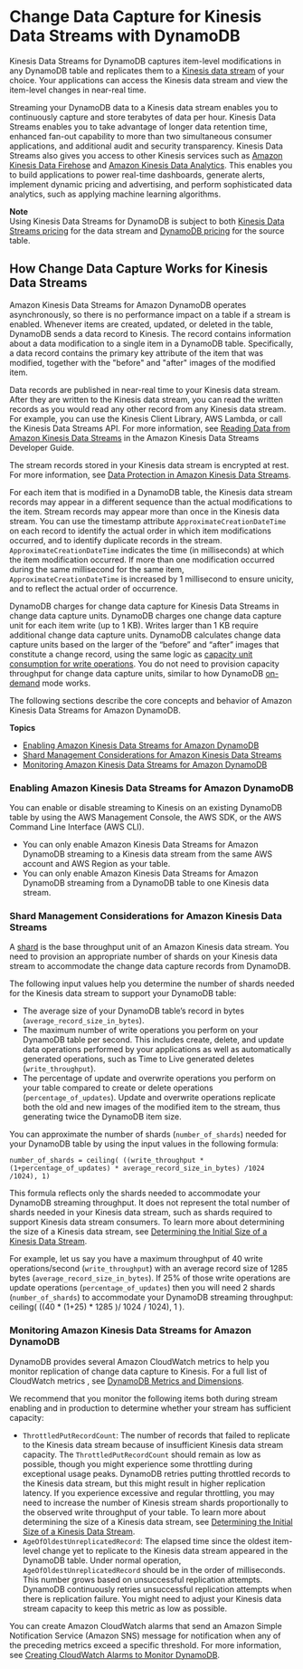 # Change Data Capture for Kinesis Data Streams with DynamoDB<a name="kds"></a>

Kinesis Data Streams for DynamoDB captures item\-level modifications in any DynamoDB table and replicates them to a [Kinesis data stream](https://docs.aws.amazon.com/streams/latest/dev/introduction.html) of your choice\. Your applications can access the Kinesis data stream and view the item\-level changes in near\-real time\.

Streaming your DynamoDB data to a Kinesis data stream enables you to continuously capture and store terabytes of data per hour\. Kinesis Data Streams enables you to take advantage of longer data retention time, enhanced fan\-out capability to more than two simultaneous consumer applications, and additional audit and security transparency\. Kinesis Data Streams also gives you access to other Kinesis services such as [Amazon Kinesis Data Firehose](https://docs.aws.amazon.com/firehose/latest/dev/what-is-this-service.html) and [Amazon Kinesis Data Analytics](https://docs.aws.amazon.com/kinesisanalytics/latest/dev/what-is.html)\. This enables you to build applications to power real\-time dashboards, generate alerts, implement dynamic pricing and advertising, and perform sophisticated data analytics, such as applying machine learning algorithms\.

**Note**  
Using Kinesis Data Streams for DynamoDB is subject to both [Kinesis Data Streams pricing](https://aws.amazon.com/kinesis/data-streams/pricing/) for the data stream and [DynamoDB pricing](https://aws.amazon.com/dynamodb/pricing/) for the source table\.

## How Change Data Capture Works for Kinesis Data Streams<a name="kds_howitworks"></a>

Amazon Kinesis Data Streams for Amazon DynamoDB operates asynchronously, so there is no performance impact on a table if a stream is enabled\. Whenever items are created, updated, or deleted in the table, DynamoDB sends a data record to Kinesis\. The record contains information about a data modification to a single item in a DynamoDB table\. Specifically, a data record contains the primary key attribute of the item that was modified, together with the "before" and "after" images of the modified item\.

Data records are published in near\-real time to your Kinesis data stream\. After they are written to the Kinesis data stream, you can read the written records as you would read any other record from any Kinesis data stream\. For example, you can use the Kinesis Client Library, AWS Lambda, or call the Kinesis Data Streams API\. For more information, see [Reading Data from Amazon Kinesis Data Streams](https://docs.aws.amazon.com/streams/latest/dev/building-consumers.html) in the Amazon Kinesis Data Streams Developer Guide\.

The stream records stored in your Kinesis data stream is encrypted at rest\. For more information, see [Data Protection in Amazon Kinesis Data Streams](https://docs.aws.amazon.com/streams/latest/dev/server-side-encryption.html)\.

For each item that is modified in a DynamoDB table, the Kinesis data stream records may appear in a different sequence than the actual modifications to the item\. Stream records may appear more than once in the Kinesis data stream\. You can use the timestamp attribute `ApproximateCreationDateTime` on each record to identify the actual order in which item modifications occurred, and to identify duplicate records in the stream\. `ApproximateCreationDateTime` indicates the time \(in milliseconds\) at which the item modification occurred\. If more than one modification occurred during the same millisecond for the same item, `ApproximateCreationDateTime` is increased by 1 millisecond to ensure unicity, and to reflect the actual order of occurrence\.

DynamoDB charges for change data capture for Kinesis Data Streams in change data capture units\. DynamoDB charges one change data capture unit for each item write \(up to 1 KB\)\. Writes larger than 1 KB require additional change data capture units\. DynamoDB calculates change data capture units based on the larger of the “before” and “after” images that constitute a change record, using the same logic as [capacity unit consumption for write operations](https://docs.aws.amazon.com/amazondynamodb/latest/developerguide/ProvisionedThroughput.html#ItemSizeCalculations.Writes)\. You do not need to provision capacity throughput for change data capture units, similar to how DynamoDB [on\-demand](https://docs.aws.amazon.com/amazondynamodb/latest/developerguide/HowItWorks.ReadWriteCapacityMode.html#HowItWorks.OnDemand) mode works\. 

The following sections describe the core concepts and behavior of Amazon Kinesis Data Streams for Amazon DynamoDB\.

**Topics**
+ [Enabling Amazon Kinesis Data Streams for Amazon DynamoDB](#kds_howitworks.enabling)
+ [Shard Management Considerations for Amazon Kinesis Data Streams](#kds_howitworks.shardmanagment)
+ [Monitoring Amazon Kinesis Data Streams for Amazon DynamoDB](#kds_howitworks.monitoring)

### Enabling Amazon Kinesis Data Streams for Amazon DynamoDB<a name="kds_howitworks.enabling"></a>

You can enable or disable streaming to Kinesis on an existing DynamoDB table by using the AWS Management Console, the AWS SDK, or the AWS Command Line Interface \(AWS CLI\)\.
+ You can only enable Amazon Kinesis Data Streams for Amazon DynamoDB streaming to a Kinesis data stream from the same AWS account and AWS Region as your table\. 
+ You can only enable Amazon Kinesis Data Streams for Amazon DynamoDB streaming from a DynamoDB table to one Kinesis data stream\.

### Shard Management Considerations for Amazon Kinesis Data Streams<a name="kds_howitworks.shardmanagment"></a>

A [shard](https://docs.aws.amazon.com/streams/latest/dev/key-concepts.html) is the base throughput unit of an Amazon Kinesis data stream\. You need to provision an appropriate number of shards on your Kinesis data stream to accommodate the change data capture records from DynamoDB\.

The following input values help you determine the number of shards needed for the Kinesis data stream to support your DynamoDB table:
+ The average size of your DynamoDB table’s record in bytes \(`average_record_size_in_bytes`\)\.
+ The maximum number of write operations you perform on your DynamoDB table per second\. This includes create, delete, and update data operations performed by your applications as well as automatically generated operations, such as Time to Live generated deletes \(`write_throughput`\)\.
+ The percentage of update and overwrite operations you perform on your table compared to create or delete operations \(`percentage_of_updates`\)\. Update and overwrite operations replicate both the old and new images of the modified item to the stream, thus generating twice the DynamoDB item size\.

You can approximate the number of shards \(`number_of_shards`\) needed for your DynamoDB table by using the input values in the following formula:

```
number_of_shards = ceiling( ((write_throughput * (1+percentage_of_updates) * average_record_size_in_bytes) /1024 /1024), 1)
```

This formula reflects only the shards needed to accommodate your DynamoDB streaming throughput\. It does not represent the total number of shards needed in your Kinesis data stream, such as shards required to support Kinesis data stream consumers\. To learn more about determining the size of a Kinesis data stream, see [Determining the Initial Size of a Kinesis Data Stream](https://docs.aws.amazon.com/streams/latest/dev/amazon-kinesis-streams.html#how-do-i-size-a-stream)\.

For example, let us say you have a maximum throughput of 40 write operations/second \(`write_throughput`\) with an average record size of 1285 bytes \(`average_record_size_in_bytes`\)\. If 25% of those write operations are update operations \(`percentage_of_updates`\) then you will need 2 shards \(`number_of_shards`\) to accommodate your DynamoDB streaming throughput: ceiling\( \(\(40 \* \(1\+25\) \* 1285 \)/ 1024 / 1024\), 1 \)\.

### Monitoring Amazon Kinesis Data Streams for Amazon DynamoDB<a name="kds_howitworks.monitoring"></a>

DynamoDB provides several Amazon CloudWatch metrics to help you monitor replication of change data capture to Kinesis\. For a full list of CloudWatch metrics , see [DynamoDB Metrics and Dimensions](metrics-dimensions.md)\.

We recommend that you monitor the following items both during stream enabling and in production to determine whether your stream has sufficient capacity:
+ `ThrottledPutRecordCount`: The number of records that failed to replicate to the Kinesis data stream because of insufficient Kinesis data stream capacity\. The `ThrottledPutRecordCount` should remain as low as possible, though you might experience some throttling during exceptional usage peaks\. DynamoDB retries putting throttled records to the Kinesis data stream, but this might result in higher replication latency\. If you experience excessive and regular throttling, you may need to increase the number of Kinesis stream shards proportionally to the observed write throughput of your table\. To learn more about determining the size of a Kinesis data stream, see [Determining the Initial Size of a Kinesis Data Stream](https://docs.aws.amazon.com/streams/latest/dev/amazon-kinesis-streams.html#how-do-i-size-a-stream)\.
+ `AgeOfOldestUnreplicatedRecord`: The elapsed time since the oldest item\-level change yet to replicate to the Kinesis data stream appeared in the DynamoDB table\. Under normal operation, `AgeOfOldestUnreplicatedRecord` should be in the order of milliseconds\. This number grows based on unsuccessful replication attempts\. DynamoDB continuously retries unsuccessful replication attempts when there is replication failure\. You might need to adjust your Kinesis data stream capacity to keep this metric as low as possible\.

You can create Amazon CloudWatch alarms that send an Amazon Simple Notification Service \(Amazon SNS\) message for notification when any of the preceding metrics exceed a specific threshold\. For more information, see [Creating CloudWatch Alarms to Monitor DynamoDB](creating-alarms.md)\.